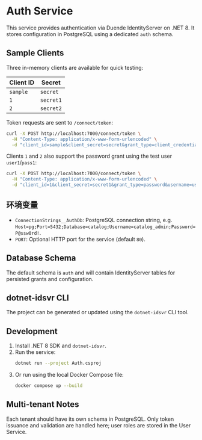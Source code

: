 # Auth Service

This service provides authentication via Duende IdentityServer on .NET 8. It stores configuration in PostgreSQL using a dedicated `auth` schema.

## Sample Clients

Three in-memory clients are available for quick testing:

| Client ID | Secret  |
|-----------|---------|
| `sample`  | `secret`|
| `1`       | `secret1`|
| `2`       | `secret2`|

Token requests are sent to `/connect/token`:

```bash
curl -X POST http://localhost:7000/connect/token \
  -H "Content-Type: application/x-www-form-urlencoded" \
  -d "client_id=sample&client_secret=secret&grant_type=client_credentials&scope=api1"
```

Clients `1` and `2` also support the password grant using the test user `user1`/`pass1`:

```bash
curl -X POST http://localhost:7000/connect/token \
  -H "Content-Type: application/x-www-form-urlencoded" \
  -d "client_id=1&client_secret=secret1&grant_type=password&username=user1&password=pass1&scope=api1"
```

## 环境变量
- `ConnectionStrings__AuthDb`: PostgreSQL connection string, e.g. `Host=pg;Port=5432;Database=catalog;Username=catalog_admin;Password=P@ssw0rd!`.
- `PORT`: Optional HTTP port for the service (default `80`).

## Database Schema
The default schema is `auth` and will contain IdentityServer tables for persisted grants and configuration.

## dotnet-idsvr CLI
The project can be generated or updated using the `dotnet-idsvr` CLI tool.

## Development
1. Install .NET 8 SDK and `dotnet-idsvr`.
2. Run the service:
   ```bash
   dotnet run --project Auth.csproj
   ```
3. Or run using the local Docker Compose file:
   ```bash
   docker compose up --build
   ```

## Multi-tenant Notes
Each tenant should have its own schema in PostgreSQL. Only token issuance and validation are handled here; user roles are stored in the User Service.
